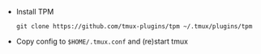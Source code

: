 - Install TPM
  ```console
  git clone https://github.com/tmux-plugins/tpm ~/.tmux/plugins/tpm
  ```
- Copy config to `$HOME/.tmux.conf` and (re)start tmux
